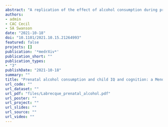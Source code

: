 ```yaml
---
abstract: "A replication of the effect of alcohol consumption during pregnancy on child cognitive outcomes using Mendelian randomization"
authors:
- admin
- CAC Cecil
- SA Swanson
date: "2021-10-18"
doi: "10.1101/2021.10.15.21264993"
featured: false
projects: []
publication: '*medrXiv*'
publication_short: ""
publication_types:
- "3"
publishDate: "2021-10-18"
summary: ""
title: "Prenatal alcohol consumption and child IQ and cognition: a Mendelian randomization study"
url_code: ""
url_dataset: ""
url_pdf: "files/Labrecque_prenatal_alcohol.pdf"
url_poster: ""
url_project: ""
url_slides: ""
url_source: ""
url_video: ""
---
```


